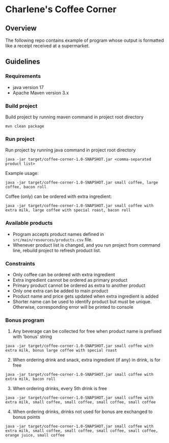 # Charlene's Coffee Corner

## Overview
The following repo contains example of program whose output is formatted like a receipt received at a supermarket.

## Guidelines

### Requirements
* java version 17
* Apache Maven version 3.x

### Build project

Build project by running maven command in project root directory
```
mvn clean package
```

### Run project
Run project by running java command in project root directory
```
java -jar target/coffee-corner-1.0-SNAPSHOT.jar <comma-separated product list> 
```
Example usage:
```
java -jar target/coffee-corner-1.0-SNAPSHOT.jar small coffee, large coffee, bacon roll  
```

Coffee (only) can be ordered with extra ingredient: 
```
java -jar target/coffee-corner-1.0-SNAPSHOT.jar small coffee with extra milk, large coffee with special roast, bacon roll  
```

### Available products
* Program accepts product names defined in `src/main/resources/products.csv` file.
* Whenever product list is changed, and you run project from command line, rebuild project to refresh product list.

### Constraints
* Only coffee can be ordered with extra ingredient
* Extra ingredient cannot be ordered as primary product
* Primary product cannot be ordered as extra to another product
* Only one extra can be added to main product
* Product name and price gets updated when extra ingredient is added
* Shorter name can be used to identify product but must be unique. Otherwise, corresponding error will be printed to console

### Bonus program

1. Any beverage can be collected for free when product name is prefixed with 'bonus' string
```
java -jar target/coffee-corner-1.0-SNAPSHOT.jar small coffee with extra milk, bonus large coffee with special roast  
```
2. When ordering drink and snack, extra ingredient (if any) in drink, is for free
```
java -jar target/coffee-corner-1.0-SNAPSHOT.jar small coffee with extra milk, bacon roll  
```
3. When ordering drinks, every 5th drink is free
```
java -jar target/coffee-corner-1.0-SNAPSHOT.jar small coffee with extra milk, small coffee, small coffee, small coffee, small coffee  
```
4. When ordering drinks, drinks not used for bonus are exchanged to bonus points
```
java -jar target/coffee-corner-1.0-SNAPSHOT.jar small coffee with extra milk, small coffee, small coffee, small coffee, small coffee, orange juice, small coffee
```





